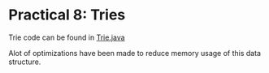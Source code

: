 # Practical 8: Tries

Trie code can be found in [Trie.java](../src/main/java/ie/davidloftus/algorithms/Trie.java)

Alot of optimizations have been made to reduce memory usage of this data structure.
